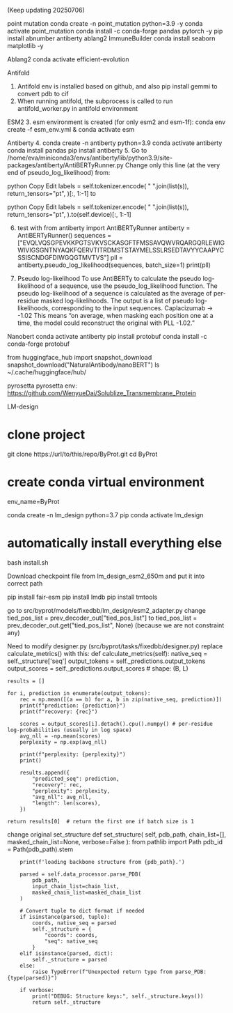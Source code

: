 (Keep updating 20250706)

point mutation
conda create -n point_mutation python=3.9 -y
conda activate point_mutation
conda install -c conda-forge pandas pytorch -y
pip install abnumber antiberty ablang2 ImmuneBuilder
conda install seaborn matplotlib -y

Ablang2
conda activate efficient-evolution

Antifold
1. Antifold env is installed based on github, and also pip install gemmi to convert pdb to cif
2. When running antifold, the subprocess is called to run antifold_worker.py in antifold environment

ESM2
3. esm environment is created (for only esm2 and esm-1f): 
conda env create -f esm_env.yml & conda activate esm

Antiberty
4. conda create -n antiberty python=3.9
conda activate antiberty
conda install pandas
pip install antiberty
5. Go to /home/eva/miniconda3/envs/antiberty/lib/python3.9/site-packages/antiberty/AntiBERTyRunner.py 
Change only this line (at the very end of pseudo_log_likelihood) from:

python
Copy
Edit
labels = self.tokenizer.encode(
    " ".join(list(s)),
    return_tensors="pt",
)[:, 1:-1]
to

python
Copy
Edit
labels = self.tokenizer.encode(
    " ".join(list(s)),
    return_tensors="pt",
).to(self.device)[:, 1:-1]

6. test with from antiberty import AntiBERTyRunner
antiberty = AntiBERTyRunner()
sequences = ["EVQLVQSGPEVKKPGTSVKVSCKASGFTFMSSAVQWVRQARGQRLEWIGWIVIGSGNTNYAQKFQERVTITRDMSTSTAYMELSSLRSEDTAVYYCAAPYCSSISCNDGFDIWGQGTMVTVS"]
pll = antiberty.pseudo_log_likelihood(sequences, batch_size=1)
print(pll)

7. Pseudo log-likelihood
To use AntiBERTy to calculate the pseudo log-likelihood of a sequence, use the pseudo_log_likelihood function. The pseudo log-likelihood of a sequence is calculated as the average of per-residue masked log-likelihoods. The output is a list of pseudo log-likelihoods, corresponding to the input sequences.
Caplacizumab  -> -1.02
This means “on average, when masking each position one at a time, the model could reconstruct the original with PLL -1.02.”

Nanobert
conda activate antiberty
pip install protobuf
conda install -c conda-forge protobuf

from huggingface_hub import snapshot_download
snapshot_download("NaturalAntibody/nanoBERT")
ls ~/.cache/huggingface/hub/


pyrosetta
pyrosetta env: https://github.com/WenyueDai/Solublize_Transmembrane_Protein


LM-design
# clone project
git clone https://url/to/this/repo/ByProt.git
cd ByProt

# create conda virtual environment
env_name=ByProt

conda create -n lm_design python=3.7 pip
conda activate lm_design

# automatically install everything else
bash install.sh

Download checkpoint file from lm_design_esm2_650m and put it into correct path

pip install fair-esm
pip install lmdb
pip install tmtools

go to src/byprot/models/fixedbb/lm_design/esm2_adapter.py
change tied_pos_list = prev_decoder_out["tied_pos_list"] to tied_pos_list = prev_decoder_out.get("tied_pos_list", None)
(because we are not constraint any)

Need to modify designer.py (src/byprot/tasks/fixedbb/designer.py)
replace calculate_metrics() with this:
def calculate_metrics(self):
    native_seq = self._structure['seq']
    output_tokens = self._predictions.output_tokens
    output_scores = self._predictions.output_scores  # shape: (B, L)

    results = []

    for i, prediction in enumerate(output_tokens):
        rec = np.mean([(a == b) for a, b in zip(native_seq, prediction)])
        print(f"prediction: {prediction}")
        print(f"recovery: {rec}")

        scores = output_scores[i].detach().cpu().numpy() # per-residue log-probabilities (usually in log space)
        avg_nll = -np.mean(scores)
        perplexity = np.exp(avg_nll)

        print(f"perplexity: {perplexity}")
        print()

        results.append({
            "predicted_seq": prediction,
            "recovery": rec,
            "perplexity": perplexity,
            "avg_nll": avg_nll,
            "length": len(scores),
        })

    return results[0]  # return the first one if batch size is 1

change original set_structure
def set_structure(
            self, 
            pdb_path, 
            chain_list=[], 
            masked_chain_list=None, 
            verbose=False
        ):
        from pathlib import Path
        pdb_id = Path(pdb_path).stem

        print(f'loading backbone structure from {pdb_path}.')
        
        parsed = self.data_processor.parse_PDB(
            pdb_path, 
            input_chain_list=chain_list, 
            masked_chain_list=masked_chain_list
        )

        # Convert tuple to dict format if needed
        if isinstance(parsed, tuple):
            coords, native_seq = parsed
            self._structure = {
                "coords": coords,
                "seq": native_seq
            }
        elif isinstance(parsed, dict):
            self._structure = parsed
        else:
            raise TypeError(f"Unexpected return type from parse_PDB: {type(parsed)}")

        if verbose:
            print("DEBUG: Structure keys:", self._structure.keys())
            return self._structure
